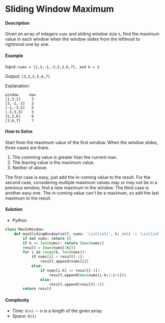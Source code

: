 # Sliding Window Maximum

#### Description

Given an array of integers `nums` and sliding window size `k`, find the maximum value in each window when the window slides from the leftmost to rightmost one by one.

#### Example
Input: `nums = [1,3,-1,-3,5,3,6,7], and k = 3`

Output: `[3,3,5,5,6,7]`

Explanation:

```
window     max
[1,3,1]     3
[3,-1,-3]   3
[-1,-3,5]   5
[-3,5,3]    5
[5,3,6]     6
[3,6,7]     7
```

#### How to Solve

Start from the maximum value of the first window. When the window slides, three cases are there.

1. The comming value is greater than the current max.
2. The leaving value is the maximum value.
3. Neither of above.

The first case is easy, just add the in-coming value to the result. For the second case, considering multiple maximum values may or may not be in a previous window, find a new maximum in the window. The third case is another easy one. The in-coming value can't be a maximum, so add the last maximum to the result.

#### Solution
- Python

```python
class MaxInWindow:
    def maxSlidingWindow(self, nums: 'List[int]', k: int) -> 'List[int]':
        if not nums: return []
        if k == len(nums): return [max(nums)]
        result = [max(nums[:k])]
        for i in range(k, len(nums)):
            if nums[i] > result[-1]:
                result.append(nums[i])
            else:
                if nums[i-k] == result[-1]:
                    result.append(max(nums[i-k+1:i+1]))
                else:
                    result.append(result[-1])
        return result
```

#### Complexity
- Time: `O(n)` -- n is a length of the given array
- Space: `O(1)`
